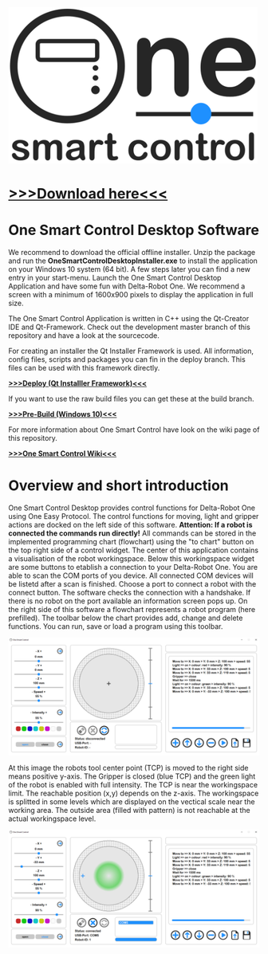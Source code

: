 <Img src="https://github.com/deltarobotone/image_database/blob/master/logos/logos%20(8).PNG" width=500>

# [**>>>Download here<<<**](https://github.com/deltarobotone/one_smart_control_desktop/archive/v0.3-install.zip)
# One Smart Control Desktop Software  

We recommend to download the official offline installer. Unzip the package and run the **OneSmartControlDesktopInstaller.exe** to install the application on your Windows 10 system (64 bit). A few steps later you can find a new entry in your start-menu. Launch the One Smart Control Desktop Application and have some fun with Delta-Robot One. We recommend a screen with a minimum of 1600x900 pixels to display the application in full size. 

The One Smart Control Application is written in C++ using the Qt-Creator IDE and Qt-Framework. Check out the development master branch of this repository and have a look at the sourcecode.

For creating an installer the Qt Installer Framework is used. All information, config files, scripts and packages you can fin in the deploy branch. This files can be used with this framework directly.

[**>>>Deploy (Qt Installler Framework)<<<**](https://github.com/deltarobotone/one_smart_control_desktop/tree/deploy-win10)

If you want to use the raw build files you can get these at the build branch.

[**>>>Pre-Build (Windows 10)<<<**](https://github.com/deltarobotone/one_smart_control_desktop/tree/prebuild-win10)

For more information about One Smart Control have look on the wiki page of this repository.

[**>>>One Smart Control Wiki<<<**](https://github.com/deltarobotone/one_smart_control_desktop/wiki)

# Overview and short introduction

One Smart Control Desktop provides control functions for Delta-Robot One using One Easy Protocol. The control functions for moving, light and gripper actions are docked on the left side of this software. **Attention: If a robot is connected the commands run directly!** All commands can be stored in the implemented programming chart (flowchart) using the "to chart" button on the top right side of a control widget. The center of this application contains a visualisation of the robot workingspace. Below this workingspace widget are some buttons to etablish a connection to your Delta-Robot One. You are able to scan the COM ports of you device. All connected COM devices will be listetd after a scan is finished. Choose a port to connect a robot with the connect button. The software checks the connection with a handshake. If there is no robot on the port available an information screen pops up. On the right side of this software a flowchart represents a robot program (here prefilled). The toolbar below the chart provides add, change and delete functions. You can run, save or load a program using this toolbar.

[<img src="https://raw.githubusercontent.com/deltarobotone/image_database/master/smart_control/smart_control%20(1).png" width="1000">](https://raw.githubusercontent.com/deltarobotone/image_database/master/smart_control/smart_control%20(1).png)



At this image the robots tool center point (TCP) is moved to the right side means positive y-axis. The Gripper is closed (blue TCP) and the green light of the robot is enabled with full intensity. The TCP is near the workingspace limit. The reachable position (x,y) depends on the z-axis. The workingspace is splitted in some levels which are displayed on the vectical scale near the working area. The outside area (filled with pattern) is not reachable at the actual workingspace level.

[<img src="https://raw.githubusercontent.com/deltarobotone/image_database/master/smart_control/smart_control%20(2).png" width="1000">](https://raw.githubusercontent.com/deltarobotone/image_database/master/smart_control/smart_control%20(2).png)
